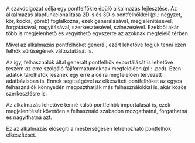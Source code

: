 A szakdolgozat célja egy pontfelfőkre épülő alkalmazás fejlesztése. Az alkalmazás alapfunkcionalitása 2D-s és 3D-s pontfelhőkkel (pl.: négyzet, kör, kocka, gömb) foglalkozna, ezek generálásával, megjelenítésével, forgatásával, nagyításával, szerkesztésével, színezésével. Ezekből akár több is megjelenhető és vegyíthető egyszerre az azoknak megfelelő térben. 

Mivel az alkalmazás pontfelhőket generál, ezért lehetővé fogjuk tenni ezen felhők sűrűségének változtatását is.

Az így, felhasználók által generált pontfelhők exportálását is lehetővé teszem az erre szolgáló fájlformátumoknak megfelelően (pl.: .pcd). Ezen adatok tárolhatók lesznek egy erre a célra megfelelően tervezett adatbázisban is. Ennek segítségével az elkészített pontfelhőket az egyes felhasználók könnyedén megoszthatják más felhasználókkal is, akár közös szerkesztésre is.

Az alkalmazás lehetővé tenné külső pontfelhők importálását is, ezek megjelenítését követően a felhasználó szabadon mozgathatná, forgathatná és nagyíthatná azt. 

Ez az alkalmazás elősegíti a mesterségesen létrehozható pontfelhők elkészítését.
